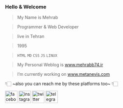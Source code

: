 ### Hello & Welcome

>My Name is Mehrab

>Programmer & Web Developer

>live in Tehran

>1995

>`HTML` `MD` `CSS` `JS` `LINUX`

>My Personal Weblog is www.mehrabb74.ir

>I’m currently working on www.metanevis.com 

👇🏻 ~also you can reach me by these platforms too~ 👇🏻

[<img src='https://cdn.jsdelivr.net/npm/simple-icons@3.0.1/icons/facebook.svg' alt='facebook' height='40'>](https://www.facebook.com/mehrabb74)
[<img src='https://cdn.jsdelivr.net/npm/simple-icons@3.0.1/icons/instagram.svg' alt='instagram' height='40'>](https://www.instagram.com/mehrabb74/)
[<img src='https://cdn.jsdelivr.net/npm/simple-icons@3.0.1/icons/twitter.svg' alt='twitter' height='40'>](https://twitter.com/mehrabb74)
[<img src='https://cdn.jsdelivr.net/npm/simple-icons@3.0.1/icons/telegram.svg' alt='telegram' height='40'>](https://mehrabb74.t.me/mehrabb74)  
